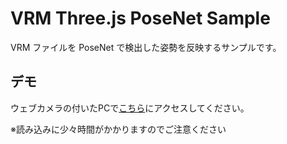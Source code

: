 ﻿# VRM Three.js PoseNet Sample

VRM ファイルを PoseNet で検出した姿勢を反映するサンプルです。

## デモ

ウェブカメラの付いたPCで[こちら](https://t-takasaka.github.io/vrm-three-posenet/)にアクセスしてください。

※読み込みに少々時間がかかりますのでご注意ください
